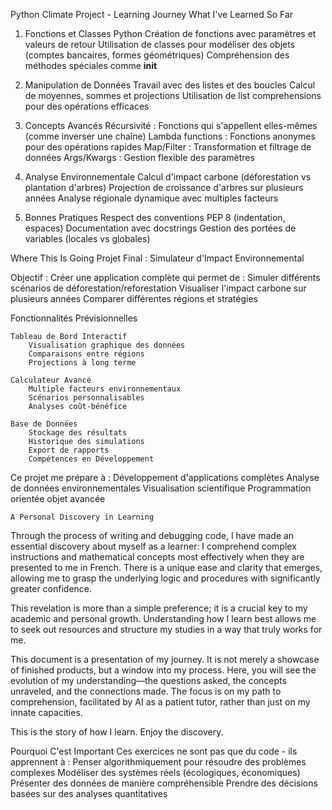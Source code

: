 Python Climate Project - Learning Journey
What I've Learned So Far
1. Fonctions et Classes Python
    Création de fonctions avec paramètres et valeurs de retour
    Utilisation de classes pour modéliser des objets (comptes bancaires, formes géométriques)
    Compréhension des méthodes spéciales comme __init__

2. Manipulation de Données
    Travail avec des listes et des boucles
    Calcul de moyennes, sommes et projections
    Utilisation de list comprehensions pour des opérations efficaces

3. Concepts Avancés
    Récursivité : Fonctions qui s'appellent elles-mêmes (comme inverser une chaîne)
    Lambda functions : Fonctions anonymes pour des opérations rapides
    Map/Filter : Transformation et filtrage de données
    Args/Kwargs : Gestion flexible des paramètres

4. Analyse Environnementale
    Calcul d'impact carbone (déforestation vs plantation d'arbres)
    Projection de croissance d'arbres sur plusieurs années
    Analyse régionale dynamique avec multiples facteurs

5. Bonnes Pratiques
    Respect des conventions PEP 8 (indentation, espaces)
    Documentation avec docstrings
    Gestion des portées de variables (locales vs globales)

Where This Is Going
Projet Final : Simulateur d'Impact Environnemental

Objectif : Créer une application complète qui permet de :
    Simuler différents scénarios de déforestation/reforestation
    Visualiser l'impact carbone sur plusieurs années
    Comparer différentes régions et stratégies

Fonctionnalités Prévisionnelles

    Tableau de Bord Interactif
        Visualisation graphique des données
        Comparaisons entre régions
        Projections à long terme

    Calculateur Avancé
        Multiple facteurs environnementaux
        Scénarios personnalisables
        Analyses coût-bénéfice

    Base de Données
        Stockage des résultats
        Historique des simulations
        Export de rapports
        Compétences en Développement

Ce projet me prépare à :
    Développement d'applications complètes
    Analyse de données environnementales
    Visualisation scientifique
    Programmation orientée objet avancée







    A Personal Discovery in Learning

Through the process of writing and debugging code, I have made an essential discovery about myself as a learner: I comprehend complex instructions and mathematical concepts most effectively when they are presented to me in French. There is a unique ease and clarity that emerges, allowing me to grasp the underlying logic and procedures with significantly greater confidence.

This revelation is more than a simple preference; it is a crucial key to my academic and personal growth. Understanding how I learn best allows me to seek out resources and structure my studies in a way that truly works for me.

This document is a presentation of my journey. It is not merely a showcase of finished products, but a window into my process. Here, you will see the evolution of my understanding—the questions asked, the concepts unraveled, and the connections made. The focus is on my path to comprehension, facilitated by AI as a patient tutor, rather than just on my innate capacities.

This is the story of how I learn. Enjoy the discovery.


Pourquoi C'est Important
Ces exercices ne sont pas que du code - ils apprennent à :
    Penser algorithmiquement pour résoudre des problèmes complexes
    Modéliser des systèmes réels (écologiques, économiques)
    Présenter des données de manière compréhensible
    Prendre des décisions basées sur des analyses quantitatives
